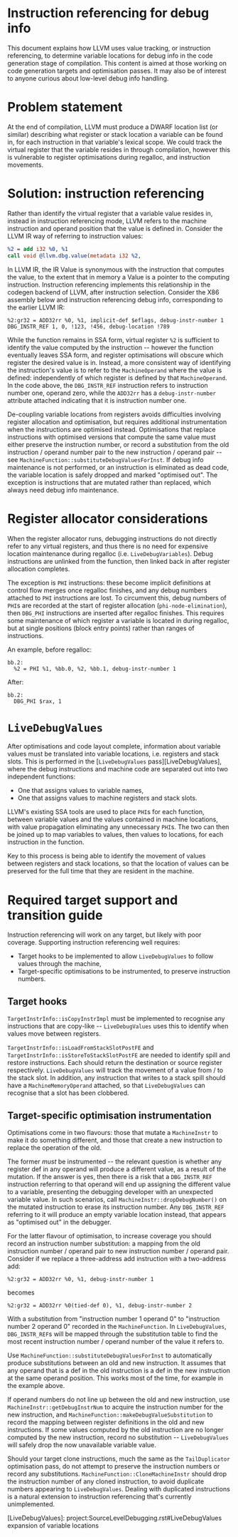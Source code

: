 # Instruction referencing for debug info

This document explains how LLVM uses value tracking, or instruction
referencing, to determine variable locations for debug info in the code
generation stage of compilation. This content is aimed at those working on code
generation targets and optimisation passes. It may also be of interest to anyone
curious about low-level debug info handling.

# Problem statement

At the end of compilation, LLVM must produce a DWARF location list (or similar)
describing what register or stack location a variable can be found in, for each
instruction in that variable's lexical scope. We could track the virtual
register that the variable resides in through compilation, however this is
vulnerable to register optimisations during regalloc, and instruction
movements.

# Solution: instruction referencing

Rather than identify the virtual register that a variable value resides in,
instead in instruction referencing mode, LLVM refers to the machine instruction
and operand position that the value is defined in. Consider the LLVM IR way of
referring to instruction values:

```llvm
%2 = add i32 %0, %1
call void @llvm.dbg.value(metadata i32 %2,
```

In LLVM IR, the IR Value is synonymous with the instruction that computes the
value, to the extent that in memory a Value is a pointer to the computing
instruction. Instruction referencing implements this relationship in the
codegen backend of LLVM, after instruction selection. Consider the X86 assembly
below and instruction referencing debug info, corresponding to the earlier
LLVM IR:

```text
%2:gr32 = ADD32rr %0, %1, implicit-def $eflags, debug-instr-number 1
DBG_INSTR_REF 1, 0, !123, !456, debug-location !789
```

While the function remains in SSA form, virtual register `%2` is sufficient to
identify the value computed by the instruction -- however the function
eventually leaves SSA form, and register optimisations will obscure which
register the desired value is in. Instead, a more consistent way of identifying
the instruction's value is to refer to the `MachineOperand` where the value is
defined: independently of which register is defined by that `MachineOperand`. In
the code above, the `DBG_INSTR_REF` instruction refers to instruction number
one, operand zero, while the `ADD32rr` has a `debug-instr-number` attribute
attached indicating that it is instruction number one.

De-coupling variable locations from registers avoids difficulties involving
register allocation and optimisation, but requires additional instrumentation
when the instructions are optimised instead. Optimisations that replace
instructions with optimised versions that compute the same value must either
preserve the instruction number, or record a substitution from the old
instruction / operand number pair to the new instruction / operand pair -- see
`MachineFunction::substituteDebugValuesForInst`. If debug info maintenance is
not performed, or an instruction is eliminated as dead code, the variable
location is safely dropped and marked "optimised out". The exception is
instructions that are mutated rather than replaced, which always need debug info
maintenance.

# Register allocator considerations

When the register allocator runs, debugging instructions do not directly refer
to any virtual registers, and thus there is no need for expensive location
maintenance during regalloc (i.e. `LiveDebugVariables`). Debug instructions are
unlinked from the function, then linked back in after register allocation
completes.

The exception is `PHI` instructions: these become implicit definitions at
control flow merges once regalloc finishes, and any debug numbers attached to
`PHI` instructions are lost. To circumvent this, debug numbers of `PHI`s are
recorded at the start of register allocation (`phi-node-elimination`), then
`DBG_PHI` instructions are inserted after regalloc finishes. This requires some
maintenance of which register a variable is located in during regalloc, but at
single positions (block entry points) rather than ranges of instructions.

An example, before regalloc:

```text
bb.2:
  %2 = PHI %1, %bb.0, %2, %bb.1, debug-instr-number 1
```

After:

```text
bb.2:
  DBG_PHI $rax, 1
```

# `LiveDebugValues`

After optimisations and code layout complete, information about variable
values must be translated into variable locations, i.e. registers and stack
slots. This is performed in the [`LiveDebugValues` pass][LiveDebugValues], where
the debug instructions and machine code are separated out into two independent
functions:
 * One that assigns values to variable names,
 * One that assigns values to machine registers and stack slots.

LLVM's existing SSA tools are used to place `PHI`s for each function, between
variable values and the values contained in machine locations, with value
propagation eliminating any unnecessary `PHI`s. The two can then be joined up
to map variables to values, then values to locations, for each instruction in
the function.

Key to this process is being able to identify the movement of values between
registers and stack locations, so that the location of values can be preserved
for the full time that they are resident in the machine.

# Required target support and transition guide

Instruction referencing will work on any target, but likely with poor coverage.
Supporting instruction referencing well requires:
 * Target hooks to be implemented to allow `LiveDebugValues` to follow values
   through the machine,
 * Target-specific optimisations to be instrumented, to preserve instruction
   numbers.

## Target hooks

`TargetInstrInfo::isCopyInstrImpl` must be implemented to recognise any
instructions that are copy-like -- `LiveDebugValues` uses this to identify when
values move between registers.

`TargetInstrInfo::isLoadFromStackSlotPostFE` and
`TargetInstrInfo::isStoreToStackSlotPostFE` are needed to identify spill and
restore instructions. Each should return the destination or source register
respectively. `LiveDebugValues` will track the movement of a value from / to
the stack slot. In addition, any instruction that writes to a stack spill
should have a `MachineMemoryOperand` attached, so that `LiveDebugValues` can
recognise that a slot has been clobbered.

## Target-specific optimisation instrumentation

Optimisations come in two flavours: those that mutate a `MachineInstr` to make
it do something different, and those that create a new instruction to replace
the operation of the old.

The former _must_ be instrumented -- the relevant question is whether any
register def in any operand will produce a different value, as a result of the
mutation. If the answer is yes, then there is a risk that a `DBG_INSTR_REF`
instruction referring to that operand will end up assigning the different
value to a variable, presenting the debugging developer with an unexpected
variable value. In such scenarios, call `MachineInstr::dropDebugNumber()` on the
mutated instruction to erase its instruction number. Any `DBG_INSTR_REF`
referring to it will produce an empty variable location instead, that appears
as "optimised out" in the debugger.

For the latter flavour of optimisation, to increase coverage you should record
an instruction number substitution: a mapping from the old instruction number /
operand pair to new instruction number / operand pair. Consider if we replace
a three-address add instruction with a two-address add:

```text
%2:gr32 = ADD32rr %0, %1, debug-instr-number 1
```

becomes

```text
%2:gr32 = ADD32rr %0(tied-def 0), %1, debug-instr-number 2
```

With a substitution from "instruction number 1 operand 0" to "instruction number
2 operand 0" recorded in the `MachineFunction`. In `LiveDebugValues`,
`DBG_INSTR_REF`s will be mapped through the substitution table to find the most
recent instruction number / operand number of the value it refers to.

Use `MachineFunction::substituteDebugValuesForInst` to automatically produce
substitutions between an old and new instruction. It assumes that any operand
that is a def in the old instruction is a def in the new instruction at the
same operand position. This works most of the time, for example in the example
above.

If operand numbers do not line up between the old and new instruction, use
`MachineInstr::getDebugInstrNum` to acquire the instruction number for the new
instruction, and `MachineFunction::makeDebugValueSubstitution` to record the
mapping between register definitions in the old and new instructions. If some
values computed by the old instruction are no longer computed by the new
instruction, record no substitution -- `LiveDebugValues` will safely drop the
now unavailable variable value.

Should your target clone instructions, much the same as the `TailDuplicator`
optimisation pass, do not attempt to preserve the instruction numbers or
record any substitutions. `MachineFunction::CloneMachineInstr` should drop the
instruction number of any cloned instruction, to avoid duplicate numbers
appearing to `LiveDebugValues`. Dealing with duplicated instructions is a
natural extension to instruction referencing that's currently unimplemented.

[LiveDebugValues]: project:SourceLevelDebugging.rst#LiveDebugValues expansion of variable locations

